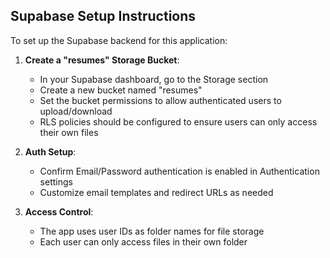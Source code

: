 

## Supabase Setup Instructions

To set up the Supabase backend for this application:

1. **Create a "resumes" Storage Bucket**:
   - In your Supabase dashboard, go to the Storage section
   - Create a new bucket named "resumes"
   - Set the bucket permissions to allow authenticated users to upload/download
   - RLS policies should be configured to ensure users can only access their own files

2. **Auth Setup**:
   - Confirm Email/Password authentication is enabled in Authentication settings
   - Customize email templates and redirect URLs as needed

3. **Access Control**:
   - The app uses user IDs as folder names for file storage
   - Each user can only access files in their own folder
